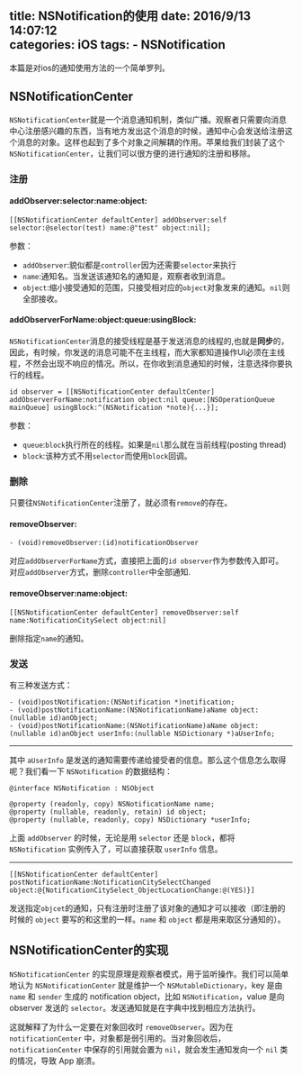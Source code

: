 title: NSNotification的使用
date: 2016/9/13 14:07:12  
categories: iOS
tags: 
	- NSNotification
---

本篇是对ios的通知使用方法的一个简单罗列。


<!--more-->

## NSNotificationCenter 

`NSNotificationCenter`就是一个消息通知机制，类似广播。观察者只需要向消息中心注册感兴趣的东西，当有地方发出这个消息的时候，通知中心会发送给注册这个消息的对象。这样也起到了多个对象之间解耦的作用。苹果给我们封装了这个`NSNotificationCenter`，让我们可以很方便的进行通知的注册和移除。

### 注册

#### addObserver:selector:name:object:

```objc
[[NSNotificationCenter defaultCenter] addObserver:self selector:@selector(test) name:@"test" object:nil];
```

参数：
- `addObserver`:貌似都是`controller`因为还需要`selector`来执行
- `name`:通知名。当发送该通知名的通知是，观察者收到消息。
- `object`:缩小接受通知的范围，只接受相对应的`object`对象发来的通知。`nil`则全部接收。

#### addObserverForName:object:queue:usingBlock:

`NSNotificationCenter`消息的接受线程是基于发送消息的线程的,也就是**同步**的，因此，有时候，你发送的消息可能不在主线程，而大家都知道操作UI必须在主线程，不然会出现不响应的情况。所以，在你收到消息通知的时候，注意选择你要执行的线程。
```objc
id observer = [[NSNotificationCenter defaultCenter] addObserverForName:notification object:nil queue:[NSOperationQueue mainQueue] usingBlock:^(NSNotification *note){...}];
```

参数：
- `queue`:`block`执行所在的线程。如果是`nil`那么就在当前线程(posting thread)
- `block`:该种方式不用`selector`而使用`block`回调。

### 删除

只要往`NSNotificationCenter`注册了，就必须有`remove`的存在。

#### removeObserver:

```objc
- (void)removeObserver:(id)notificationObserver
```
对应`addObserverForName`方式，直接把上面的`id observer`作为参数传入即可。
对应`addObserver`方式，删除`controller`中全部通知.

#### removeObserver:name:object:

```objc
[[NSNotificationCenter defaultCenter] removeObserver:self name:NotificationCitySelect object:nil]
```
删除指定`name`的通知。

### 发送

有三种发送方式：

```objc
- (void)postNotification:(NSNotification *)notification;
- (void)postNotificationName:(NSNotificationName)aName object:(nullable id)anObject;
- (void)postNotificationName:(NSNotificationName)aName object:(nullable id)anObject userInfo:(nullable NSDictionary *)aUserInfo;
```

---

其中 `aUserInfo` 是发送的通知需要传递给接受者的信息。那么这个信息怎么取得呢？我们看一下 `NSNotification` 的数据结构：

```objc
@interface NSNotification : NSObject 
 
@property (readonly, copy) NSNotificationName name;
@property (nullable, readonly, retain) id object;
@property (nullable, readonly, copy) NSDictionary *userInfo;
```

上面 `addObserver` 的时候，无论是用 `selector` 还是 `block`，都将 `NSNotification` 实例传入了，可以直接获取 `userInfo` 信息。

---

```objc
[[NSNotificationCenter defaultCenter] postNotificationName:NotificationCitySelectChanged object:@{NotificationCitySelect_ObjectLocationChange:@(YES)}]
```
发送指定`objcet`的通知，只有注册时注册了该对象的通知才可以接收（即注册的时候的 `object` 要写的和这里的一样。`name` 和 `object` 都是用来取区分通知的）。



## NSNotificationCenter的实现

`NSNotificationCenter` 的实现原理是观察者模式，用于监听操作。我们可以简单地认为 `NSNotificationCenter` 就是维护一个 `NSMutableDictionary`，key 是由 `name` 和 `sender` 生成的 notification object，比如 `NSNotification`，value 是向 observer 发送的 `selector`。发送通知就是在字典中找到相应方法执行。

这就解释了为什么一定要在对象回收时 `removeObserver`。因为在 `notificationCenter` 中，对象都是弱引用的。当对象回收后，`notificationCenter` 中保存的引用就会置为 `nil`，就会发生通知发向一个 `nil` 类的情况，导致 App 崩溃。












